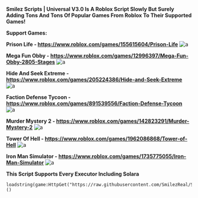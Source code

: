 **Smilez Scripts | Universal V3.0 Is A Roblox Script Slowly But Surely Adding Tons And Tons Of Popular Games From Roblox To Their Supported Games!**

**Support Games:**

**Prison Life - https://www.roblox.com/games/155615604/Prison-Life**
![a](https://tr.rbxcdn.com/180DAY-3c69710523b585b62f53aa0d4c6c32ed/768/432/Image/Webp/noFilter)

**Mega Fun Obby - https://www.roblox.com/games/12996397/Mega-Fun-Obby-2805-Stages**
![a](https://tr.rbxcdn.com/180DAY-82b9ce29bcb8059882b271e7ad221244/768/432/Image/Webp/noFilter)

**Hide And Seek Extreme - https://www.roblox.com/games/205224386/Hide-and-Seek-Extreme**
![a](https://tr.rbxcdn.com/180DAY-4f97d395e041b2893f21c219fe951355/768/432/Image/Webp/noFilter)

**Faction Defense Tycoon - https://www.roblox.com/games/891539556/Faction-Defense-Tycoon**
![a](https://tr.rbxcdn.com/180DAY-f7b2259e470befdb2450608b4fa013e1/768/432/Image/Webp/noFilter)

**Murder Mystery 2 - https://www.roblox.com/games/142823291/Murder-Mystery-2**
![a](https://tr.rbxcdn.com/180DAY-c929c9ba9069190914f60bbfe47b6cb9/768/432/Image/Webp/noFilter)

**Tower Of Hell - https://www.roblox.com/games/1962086868/Tower-of-Hell**
![a](https://tr.rbxcdn.com/180DAY-20a372111085c33de1e64004e4dca1d8/768/432/Image/Webp/noFilter)

**Iron Man Simulator - https://www.roblox.com/games/1735775055/Iron-Man-Simulator**
![a](https://tr.rbxcdn.com/180DAY-e20ada525c1fbdf9c6077e944f368811/768/432/Image/Webp/noFilter)

**This Script Supports Every Executor Including Solara**

```
loadstring(game:HttpGet("https://raw.githubusercontent.com/SmilezReal/SmilezScriptzUniversal/refs/heads/main/Loader.lua",true))()
```

